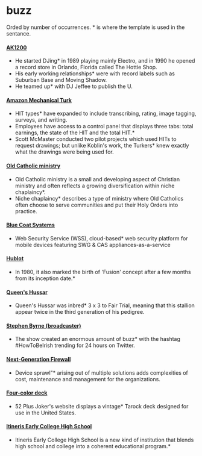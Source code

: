 #  buzz
Orded by number of occurrences. \* is where the template is used in the sentance.

#### <a href="https://en.wikipedia.org/wiki/AK1200">AK1200</a>
- He started DJing* in 1989 playing mainly Electro, and in 1990 he opened a record store in Orlando, Florida called The Hottie Shop.
- His early working relationships* were with record labels such as Suburban Base and Moving Shadow.
- He teamed up* with DJ Jeffee to publish the U.

#### <a href="https://en.wikipedia.org/wiki/Amazon_Mechanical_Turk">Amazon Mechanical Turk</a>
- HIT types* have expanded to include transcribing, rating, image tagging, surveys, and writing.
- Employees have access to a control panel that displays three tabs: total earnings, the state of the HIT and the total HIT.*
- Scott McMaster conducted two pilot projects which used HITs to request drawings; but unlike Koblin's work, the Turkers* knew exactly what the drawings were being used for.

#### <a href="https://en.wikipedia.org/wiki/Old_Catholic_ministry">Old Catholic ministry</a>
- Old Catholic ministry is a small and developing aspect of Christian ministry and often reflects a growing diversification within niche chaplaincy*.
- Niche chaplaincy* describes a type of ministry where Old Catholics often choose to serve communities and put their Holy Orders into practice.

#### <a href="https://en.wikipedia.org/wiki/Blue_Coat_Systems">Blue Coat Systems</a>
- Web Security Service (WSS), cloud-based* web security platform for mobile devices featuring SWG &amp; CAS appliances-as-a-service

#### <a href="https://en.wikipedia.org/wiki/Hublot">Hublot</a>
- In 1980, it also marked the birth of 'Fusion' concept after a few months from its inception date.*

#### <a href="https://en.wikipedia.org/wiki/Queen's_Hussar">Queen's Hussar</a>
- Queen's Hussar was inbred* 3 x 3 to Fair Trial, meaning that this stallion appear twice in the third generation of his pedigree.

#### <a href="https://en.wikipedia.org/wiki/Stephen_Byrne_(broadcaster)">Stephen Byrne (broadcaster)</a>
- The show created an enormous amount of buzz* with the hashtag #HowToBeIrish trending for 24 hours on Twitter.

#### <a href="https://en.wikipedia.org/wiki/Next-Generation_Firewall">Next-Generation Firewall</a>
- Device sprawl"* arising out of multiple solutions adds complexities of cost, maintenance and management for the organizations.

#### <a href="https://en.wikipedia.org/wiki/Four-color_deck">Four-color deck</a>
- 52 Plus Joker's website displays a vintage* Tarock deck designed for use in the United States.

#### <a href="https://en.wikipedia.org/wiki/Itineris_Early_College_High_School">Itineris Early College High School</a>
- Itineris Early College High School is a new kind of institution that blends high school and college into a coherent educational program.*
